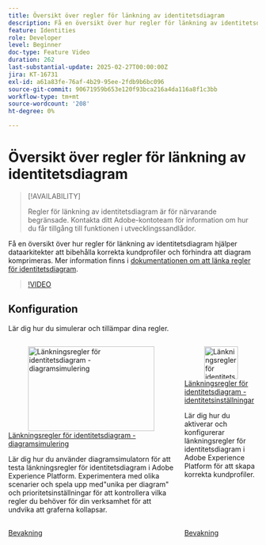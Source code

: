 ```yaml
---
title: Översikt över regler för länkning av identitetsdiagram
description: Få en översikt över hur regler för länkning av identitetsdiagram hjälper dataarkitekter att bibehålla korrekta kundprofiler och förhindra att diagram komprimeras.
feature: Identities
role: Developer
level: Beginner
doc-type: Feature Video
duration: 262
last-substantial-update: 2025-02-27T00:00:00Z
jira: KT-16731
exl-id: a61a83fe-76af-4b29-95ee-2fdb9b6bc096
source-git-commit: 90671959b653e120f93bca216a4da116a8f1c3bb
workflow-type: tm+mt
source-wordcount: '208'
ht-degree: 0%

---
```


# Översikt över regler för länkning av identitetsdiagram

>[!AVAILABILITY]
>
>Regler för länkning av identitetsdiagram är för närvarande begränsade. Kontakta ditt Adobe-kontoteam för information om hur du får tillgång till funktionen i utvecklingssandlådor.

Få en översikt över hur regler för länkning av identitetsdiagram hjälper dataarkitekter att bibehålla korrekta kundprofiler och förhindra att diagram komprimeras. Mer information finns i [dokumentationen om att länka regler för identitetsdiagram](https://experienceleague.adobe.com/en/docs/experience-platform/identity/features/identity-graph-linking-rules/overview).

>[!VIDEO](https://video.tv.adobe.com/v/3448250/?learn=on&enablevpops)

## Konfiguration

Lär dig hur du simulerar och tillämpar dina regler.

<!-- CARDS
* graph-simulation.md
* identity-settings.md
-->
<!-- START CARDS HTML - DO NOT MODIFY BY HAND -->
<div class="columns">
    <div class="column is-half-tablet is-half-desktop is-one-third-widescreen" aria-label="Identity graph linking rules - Graph Simulation">
        <div class="card" style="height: 100%; display: flex; flex-direction: column; height: 100%;">
            <div class="card-image">
                <figure class="image x-is-16by9">
                    <a href="graph-simulation.md" title="Länkningsregler för identitetsdiagram - diagramsimulering" target="_blank" rel="referrer">
                        <img class="is-bordered-r-small" src="https://video.tv.adobe.com/v/3444032/?format=jpeg&nocache=1747355376342" alt="Länkningsregler för identitetsdiagram - diagramsimulering"
                             style="width: 100%; aspect-ratio: 16 / 9; object-fit: cover; overflow: hidden; display: block; margin: auto;">
                    </a>
                </figure>
            </div>
            <div class="card-content is-padded-small" style="display: flex; flex-direction: column; flex-grow: 1; justify-content: space-between;">
                <div class="top-card-content">
                    <p class="headline is-size-6 has-text-weight-bold">
                        <a href="graph-simulation.md" target="_blank" rel="referrer" title="Länkningsregler för identitetsdiagram - diagramsimulering">Länkningsregler för identitetsdiagram - diagramsimulering</a>
                    </p>
                    <p class="is-size-6">Lär dig hur du använder diagramsimulatorn för att testa länkningsregler för identitetsdiagram i Adobe Experience Platform. Experimentera med olika scenarier och spela upp med"unika per diagram" och prioritetsinställningar för att kontrollera vilka regler du behöver för din verksamhet för att undvika att graferna kollapsar.</p>
                </div>
                <a href="graph-simulation.md" target="_blank" rel="referrer" class="spectrum-Button spectrum-Button--outline spectrum-Button--primary spectrum-Button--sizeM" style="align-self: flex-start; margin-top: 1rem;">
                    <span class="spectrum-Button-label has-no-wrap has-text-weight-bold">Bevakning</span>
                </a>
            </div>
        </div>
    </div>
    <div class="column is-half-tablet is-half-desktop is-one-third-widescreen" aria-label="Identity graph linking rules - Identity settings">
        <div class="card" style="height: 100%; display: flex; flex-direction: column; height: 100%;">
            <div class="card-image">
                <figure class="image x-is-16by9">
                    <a href="identity-settings.md" title="Länkningsregler för identitetsdiagram - identitetsinställningar" target="_blank" rel="referrer">
                        <img class="is-bordered-r-small" src="https://video.tv.adobe.com/v/3458487/?format=jpeg&nocache=1747355376336" alt="Länkningsregler för identitetsdiagram - identitetsinställningar"
                             style="width: 100%; aspect-ratio: 16 / 9; object-fit: cover; overflow: hidden; display: block; margin: auto;">
                    </a>
                </figure>
            </div>
            <div class="card-content is-padded-small" style="display: flex; flex-direction: column; flex-grow: 1; justify-content: space-between;">
                <div class="top-card-content">
                    <p class="headline is-size-6 has-text-weight-bold">
                        <a href="identity-settings.md" target="_blank" rel="referrer" title="Länkningsregler för identitetsdiagram - identitetsinställningar">Länkningsregler för identitetsdiagram - identitetsinställningar</a>
                    </p>
                    <p class="is-size-6">Lär dig hur du aktiverar och konfigurerar länkningsregler för identitetsdiagram i Adobe Experience Platform för att skapa korrekta kundprofiler.</p>
                </div>
                <a href="identity-settings.md" target="_blank" rel="referrer" class="spectrum-Button spectrum-Button--outline spectrum-Button--primary spectrum-Button--sizeM" style="align-self: flex-start; margin-top: 1rem;">
                    <span class="spectrum-Button-label has-no-wrap has-text-weight-bold">Bevakning</span>
                </a>
            </div>
        </div>
    </div>
</div>
<!-- END CARDS HTML - DO NOT MODIFY BY HAND -->
